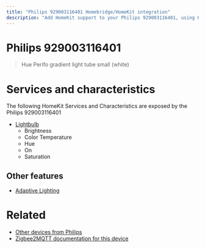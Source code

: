 ```yaml
---
title: "Philips 929003116401 Homebridge/HomeKit integration"
description: "Add HomeKit support to your Philips 929003116401, using Homebridge, Zigbee2MQTT and homebridge-z2m."
---
```

<!---
This file has been GENERATED using src/docgen/docgen.ts
DO NOT EDIT THIS FILE MANUALLY!
-->
# Philips 929003116401
> Hue Perifo gradient light tube small (white)


# Services and characteristics
The following HomeKit Services and Characteristics are exposed by
the Philips 929003116401

* [Lightbulb](../../light.md)
  * Brightness
  * Color Temperature
  * Hue
  * On
  * Saturation

## Other features
* [Adaptive Lighting](../../light.md)

# Related
* [Other devices from Philips](../index.md#philips)
* [Zigbee2MQTT documentation for this device](https://www.zigbee2mqtt.io/devices/929003116401.html)